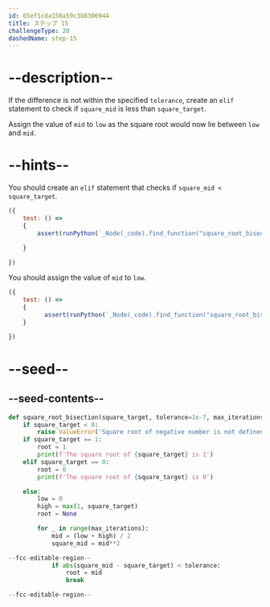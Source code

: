 ```yaml
---
id: 65ef1cda150a59c3b8306944
title: ステップ 15
challengeType: 20
dashedName: step-15
---
```


# --description--

If the difference is not within the specified `tolerance`, create an `elif` statement to check if `square_mid` is less than `square_target`.

Assign the value of `mid` to `low` as the square root would now lie between `low` and `mid`.

# --hints--

You should create an `elif` statement that checks if `square_mid < square_target`.

```js
({
    test: () => 
    {
        assert(runPython(`_Node(_code).find_function("square_root_bisection").find_ifs()[1].find_bodies()[2].find_for_loops()[0].find_ifs()[0].find_conditions()[1].is_equivalent("square_mid < square_target")`))     

    }

})
```

You should assign the value of `mid` to `low`.

```js
({
    test: () => 
    {
          assert(runPython(`_Node(_code).find_function("square_root_bisection").find_ifs()[1].find_bodies()[2].find_for_loops()[0].find_ifs()[0].find_bodies()[1].is_equivalent("low = mid")`))
    }

})
```

# --seed--

## --seed-contents--

```py
def square_root_bisection(square_target, tolerance=1e-7, max_iterations=100):
    if square_target < 0:
        raise ValueError('Square root of negative number is not defined in real numbers')
    if square_target == 1:
        root = 1
        print(f'The square root of {square_target} is 1')
    elif square_target == 0:
        root = 0
        print(f'The square root of {square_target} is 0')

    else:
        low = 0
        high = max(1, square_target)
        root = None

        for _ in range(max_iterations):
            mid = (low + high) / 2
            square_mid = mid**2

--fcc-editable-region--
            if abs(square_mid - square_target) < tolerance:
                root = mid
                break

--fcc-editable-region--
```

